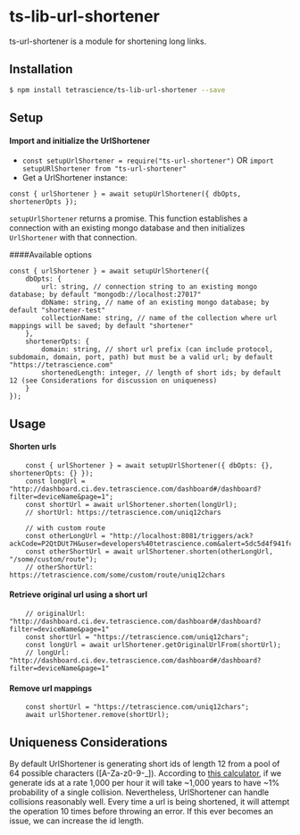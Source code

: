 # ts-lib-url-shortener
ts-url-shortener is a module for shortening long links.

## Installation
```sh
$ npm install tetrascience/ts-lib-url-shortener --save
```

## Setup

#### Import and initialize the UrlShortener

- `const setupUrlShortener = require("ts-url-shortener")` OR `import setupURlShortener from "ts-url-shortener"`
- Get a UrlShortener instance: 

`const { urlShortener } = await setupUrlShortener({ dbOpts, shortenerOpts });`

`setupUrlShortener` returns a promise. This function establishes a connection with an existing mongo database
and then initializes `UrlShortener` with that connection.


####Available options

```$xslt
const { urlShortener } = await setupUrlShortener({ 
    dbOpts: {
        url: string, // connection string to an existing mongo database; by default "mongodb://localhost:27017"
        dbName: string, // name of an existing mongo database; by default "shortener-test"
        collectionName: string, // name of the collection where url mappings will be saved; by default "shortener"
    }, 
    shortenerOpts: {
        domain: string, // short url prefix (can include protocol, subdomain, domain, port, path) but must be a valid url; by default "https://tetrascience.com"
        shortenedLength: integer, // length of short ids; by default 12 (see Considerations for discussion on uniqueness)
    } 
});
```

## Usage

#### Shorten urls

```$xslt
    const { urlShortener } = await setupUrlShortener({ dbOpts: {}, shortenerOpts: {} });
    const longUrl = "http://dashboard.ci.dev.tetrascience.com/dashboard#/dashboard?filter=deviceName&page=1";
    const shortUrl = await urlShortener.shorten(longUrl);
    // shortUrl: https://tetrascience.com/uniq12chars

    // with custom route
    const otherLongUrl = "http://localhost:8081/triggers/ack?ackCode=P2QtDUt7H&user=developers%40tetrascience.com&alert=5dc5d4f941fc83e9e5f40ed7&method=text";
    const otherShortUrl = await urlShortener.shorten(otherLongUrl, "/some/custom/route");
    // otherShortUrl: https://tetrascience.com/some/custom/route/uniq12chars
```

#### Retrieve original url using a short url
```$xslt
    // originalUrl: "http://dashboard.ci.dev.tetrascience.com/dashboard#/dashboard?filter=deviceName&page=1"
    const shortUrl = "https://tetrascience.com/uniq12chars";
    const longUrl = await urlShortener.getOriginalUrlFrom(shortUrl);
    // longUrl:     "http://dashboard.ci.dev.tetrascience.com/dashboard#/dashboard?filter=deviceName&page=1"
```

#### Remove url mappings
```
    const shortUrl = "https://tetrascience.com/uniq12chars";
    await urlShortener.remove(shortUrl);
```

## Uniqueness Considerations

By default UrlShortener is generating short ids of length 12 from a pool of 64 possible characters ([A-Za-z0-9-_]). 
According to [this calculator](https://zelark.github.io/nano-id-cc/), if we generate ids at a rate 1,000 per hour it will take ~1,000 years 
to have ~1% probability of a single collision. Nevertheless, UrlShortener can handle collisions reasonably well. 
Every time a url is being shortened, it will attempt the operation 10 times before throwing an error.
If this ever becomes an issue, we can increase the id length. 
